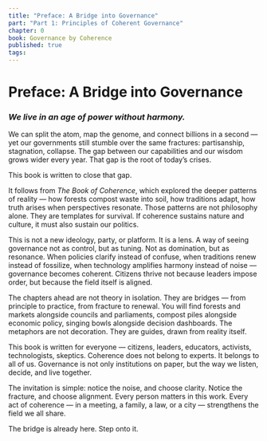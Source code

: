 ```yaml
---
title: "Preface: A Bridge into Governance"
part: "Part 1: Principles of Coherent Governance"
chapter: 0
book: Governance by Coherence
published: true
tags:
---
```

# **Preface: A Bridge into Governance**

### *We live in an age of power without harmony.*

We can split the atom, map the genome, and connect billions in a second — yet our governments still stumble over the same fractures: partisanship, stagnation, collapse. The gap between our capabilities and our wisdom grows wider every year. That gap is the root of today’s crises.

This book is written to close that gap.

It follows from _The Book of Coherence_, which explored the deeper patterns of reality — how forests compost waste into soil, how traditions adapt, how truth arises when perspectives resonate. Those patterns are not philosophy alone. They are templates for survival. If coherence sustains nature and culture, it must also sustain our politics.

This is not a new ideology, party, or platform. It is a lens. A way of seeing governance not as control, but as tuning. Not as domination, but as resonance. When policies clarify instead of confuse, when traditions renew instead of fossilize, when technology amplifies harmony instead of noise — governance becomes coherent. Citizens thrive not because leaders impose order, but because the field itself is aligned.

The chapters ahead are not theory in isolation. They are bridges — from principle to practice, from fracture to renewal. You will find forests and markets alongside councils and parliaments, compost piles alongside economic policy, singing bowls alongside decision dashboards. The metaphors are not decoration. They are guides, drawn from reality itself.

This book is written for everyone — citizens, leaders, educators, activists, technologists, skeptics. Coherence does not belong to experts. It belongs to all of us. Governance is not only institutions on paper, but the way we listen, decide, and live together.

The invitation is simple: notice the noise, and choose clarity. Notice the fracture, and choose alignment. Every person matters in this work. Every act of coherence — in a meeting, a family, a law, or a city — strengthens the field we all share.

The bridge is already here. Step onto it.